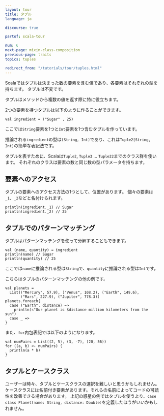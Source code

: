 ```yaml
---
layout: tour
title: タプル
language: ja

discourse: true

partof: scala-tour

num: 6
next-page: mixin-class-composition
previous-page: traits
topics: tuples

redirect_from: "/tutorials/tour/tuples.html"
---
```


Scalaではタプルは決まった数の要素を含む値であり、各要素はそれぞれの型を持ちます。
タプルは不変です。

タプルはメソッドから複数の値を返す際に特に役立ちます。

2つの要素を持つタプルは以下のように作ることができます。

```tut
val ingredient = ("Sugar" , 25)
```
ここでは`String`要素を1つと`Int`要素を1つ含むタプルを作っています。

推論される`ingredient`の型は`(String, Int)`であり、これは`Tuple2[String, Int]`の簡単な表記法です。

タプルを表すために、Scalaは`Tuple2`, `Tuple3` … `Tuple22`までのクラス群を使います。
それぞれのクラスは要素の数と同じ数の型パラメータを持ちます。

## 要素へのアクセス

タプルの要素へのアクセス方法の1つとして、位置があります。
個々の要素は`_1`、`_2`などと名付けられます。

```tut
println(ingredient._1) // Sugar
println(ingredient._2) // 25
```
## タプルでのパターンマッチング
タプルはパターンマッチングを使って分解することもできます。

```tut
val (name, quantity) = ingredient
println(name) // Sugar
println(quantity) // 25
```

ここでは`name`に推論される型は`String`で、`quantity`に推論される型は`Int`です。

こちらはタプルのパターンマッチングの他の例です。

```tut
val planets =
  List(("Mercury", 57.9), ("Venus", 108.2), ("Earth", 149.6),
       ("Mars", 227.9), ("Jupiter", 778.3))
planets.foreach{
  case ("Earth", distance) =>
    println(s"Our planet is $distance million kilometers from the sun")
  case _ =>
}
```

また、`for`内包表記では以下のようになります。

```tut
val numPairs = List((2, 5), (3, -7), (20, 56))
for ((a, b) <- numPairs) {
  println(a * b)
}
```

## タプルとケースクラス
ユーザーは時々、タプルとケースクラスの選択を難しいと思うかもしれません。ケースクラスには名前付き要素があります。それらの名前によってコードの可読性を改善できる場合があります。
上記の惑星の例ではタプルを使うより、`case class Planet(name: String, distance: Double)`を定義したほうがいいかもしれません。
